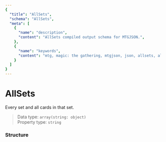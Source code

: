```yaml
---
{
  "title": "AllSets",
  "schema": "AllSets",
  "meta": [
    {
      "name": "description",
      "content": "AllSets compiled output schema for MTGJSON.",
    },
    {
      "name": "keywords",
      "content": "mtg, magic: the gathering, mtgjson, json, allsets, all sets",
    }
  ]
}
---
```


# AllSets

Every set and all cards in that set.

> Data type: `array(string: object)`  
> Property type: `string`  

### Structure

<GenerateTable/>